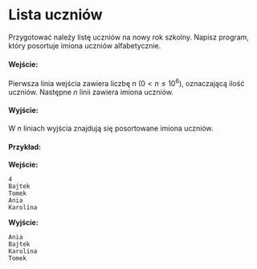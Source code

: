 # Lista uczniów

Przygotować należy listę uczniów na nowy rok szkolny. Napisz program, który posortuje imiona uczniów alfabetycznie. 

#### Wejście:

Pierwsza linia wejścia zawiera liczbę $n$ ($0 < n \le 10^6$), oznaczającą ilość uczniów.
Następne $n$ linii zawiera imiona uczniów.

#### Wyjście: 

W $n$ liniach wyjścia znajdują się posortowane imiona uczniów.

#### Przykład:

**Wejście:**
```
4
Bajtek
Tomek
Ania
Karolina
```

**Wyjście:**
```
Ania
Bajtek
Karolina
Tomek
```